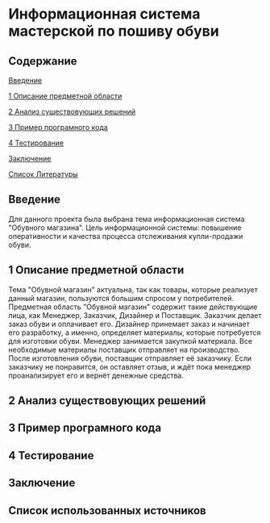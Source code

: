 # Информационная система мастерской по пошиву обуви
## Содержание
[Введение](#introduction)

[1 Описание предметной области](#PredmetnayaOblast)

[2 Анализ существовующих решений](#AnalizResheniy)

[3 Пример програмного кода](#Programma)

[4 Тестирование](#Test)

[Заключение](#Itog)

[Список Литературы](#Literatura)


<a name = "introduction"/>

## Введение

Для данного проекта была выбрана тема информационная система "Обувного магазина". Цель информационной системы: повышение оперативности и качества процесса отслеживания купли-продажи обуви.

<a name = "PredmetnayaOblast"/>

## 1 Описание предметной области
Тема "Обувной магазин" актуальна, так как товары, которые реализует данный магазин, пользуются большим спросом у потребителей.
Предметная область "Обувной магазин" содержит такие действующие лица, как Менеджер, Заказчик, Дизайнер и Поставщик.
Заказчик делает заказ обуви и оплачивает его. Дизайнер принемает заказ и начинает его разработку, а именно, определяет материалы, которые потребуется для изготовки обуви.
Менеджер занимается закупкой материала. Все необходимые материалы поставщик отправляет на производство. После изготовления обуви, поставщик отправляет её заказчику.
Если заказчику не понравится, он оставляет отзыв, и ждёт пока менеджер проанализирует его и вернёт денежные средства.


<a name = "AnalizResheniy"/>

## 2 Анализ существовующих решений


<a name = "Programma"/>

## 3 Пример програмного кода


<a name = "Test"/>

## 4 Тестирование


<a name = "Itog"/>

## Заключение


<a name = "Literatura"/>

## Список использованных источников
